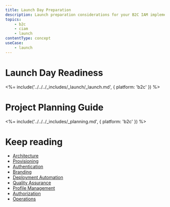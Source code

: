 ```yaml
---
title: Launch Day Preparation
description: Launch preparation considerations for your B2C IAM implementation.
topics:
    - b2c
    - ciam
    - launch
contentType: concept
useCase:
    - launch
---
```


# Launch Day Readiness

<%= include('../../../_includes/_launch/_launch.md', { platform: 'b2c' }) %>

# Project Planning Guide

<%= include('../../../_includes/_planning.md', { platform: 'b2c' }) %>

# Keep reading

* [Architecture](/architecture-scenarios/implementation/b2c/b2c-architecture)
* [Provisioning](/architecture-scenarios/implementation/b2c/b2c-provisioning)
* [Authentication](/architecture-scenarios/implementation/b2c/b2c-authentication)
* [Branding](/architecture-scenarios/implementation/b2c/b2c-branding)
* [Deployment Automation](/architecture-scenarios/implementation/b2c/b2c-deployment)
* [Quality Assurance](/architecture-scenarios/implementation/b2c/b2c-qa)
* [Profile Management](/architecture-scenarios/implementation/b2c/b2c-profile-mgmt)
* [Authorization](/architecture-scenarios/implementation/b2c/b2c-authorization)
* [Operations](/architecture-scenarios/implementation/b2c/b2c-operations)